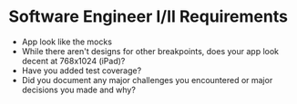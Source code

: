 # Software Engineer I/II Requirements

- App look like the mocks
- While there aren't designs for other breakpoints, does your app look decent at 768x1024 (iPad)?
- Have you added test coverage?
- Did you document any major challenges you encountered or major decisions you made and why?
